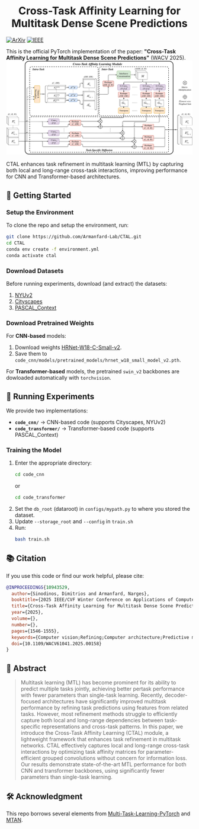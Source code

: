 <div align="center">
  <h1>Cross-Task Affinity Learning for Multitask Dense Scene Predictions</h1>
</div>

[![ArXiv](https://img.shields.io/badge/ArXiv-2401.11124-red)](http://arxiv.org/abs/2401.11124)
[![IEEE](https://img.shields.io/badge/IEEE-WACV_2025-blue)](https://ieeexplore.ieee.org/abstract/document/10943529)

This is the official PyTorch implementation of the paper: **"Cross-Task Affinity Learning for Multitask Dense Scene Predictions"** (WACV 2025).   
![CTAL](CTAL.png)

CTAL enhances task refinement in multitask learning (MTL) by capturing both local and long-range cross-task interactions, improving performance for CNN and Transformer-based architectures.

## **🚀 Getting Started**
### **Setup the Environment**

To clone the repo and setup the environment, run:
```sh
git clone https://github.com/Armanfard-Lab/CTAL.git
cd CTAL
conda env create -f environment.yml
conda activate ctal
```
### **Download Datasets**
Before running experiments, download (and extract) the datasets:
1. [NYUv2](https://www.dropbox.com/sh/86nssgwm6hm3vkb/AACrnUQ4GxpdrBbLjb6n-mWNa?dl=0)
2. [Cityscapes](https://www.dropbox.com/sh/gaw6vh6qusoyms6/AADwWi0Tp3E3M4B2xzeGlsEna?dl=0)
3. [PASCAL_Context](https://hkustconnect-my.sharepoint.com/:u:/g/personal/hyeae_connect_ust_hk/ER57KyZdEdxPtgMCai7ioV0BXCmAhYzwFftCwkTiMmuM7w?e=2Ex4ab)

### **Download Pretrained Weights**
For **CNN-based** models:
1. Download weights [HRNet-W18-C-Small-v2](https://github.com/HRNet/HRNet-Image-Classification).
2. Save them to ```code_cnn/models/pretrained_models/hrnet_w18_small_model_v2.pth```.

For **Transformer-based** models, the pretrained ```swin_v2``` backbones are dowloaded automatically with ```torchvision```.

## **🔧 Running Experiments**
We provide two implementations:
- **`code_cnn/`** → CNN-based code (supports Cityscapes, NYUv2) 
- **`code_transformer/`** → Transformer-based code (supports PASCAL_Context) 
### **Training the Model**
1. Enter the appropriate directory:
   ```sh
   cd code_cnn
   ``` 
   or
   ```sh
   cd code_transformer
   ```
2. Set the ```db_root``` (dataroot) in ```configs/mypath.py``` to where you stored the dataset.
3. Update `--storage_root` and `--config` in `train.sh`
4. Run:
   ```sh
   bash train.sh
   ```

## **📚 Citation**
If you use this code or find our work helpful, please cite:
```bibtex
@INPROCEEDINGS{10943529,
  author={Sinodinos, Dimitrios and Armanfard, Narges},
  booktitle={2025 IEEE/CVF Winter Conference on Applications of Computer Vision (WACV)}, 
  title={Cross-Task Affinity Learning for Multitask Dense Scene Predictions}, 
  year={2025},
  volume={},
  number={},
  pages={1546-1555},
  keywords={Computer vision;Refining;Computer architecture;Predictive models;Transformers;Multitasking;multitask learning;computer vision;dense scene predictions},
  doi={10.1109/WACV61041.2025.00158}
}
```

## **📖 Abstract**
> Multitask learning (MTL) has become prominent for its ability to predict multiple tasks jointly, achieving better pertask performance with fewer parameters than single-task learning. Recently, decoder-focused architectures have significantly improved multitask performance by refining task predictions using features from related tasks. However, most refinement methods struggle to efficiently capture both local and long-range dependencies between task-specific representations and cross-task patterns. In this paper, we introduce the Cross-Task Affinity Learning (CTAL) module, a lightweight framework that enhances task refinement in multitask networks. CTAL effectively captures local and long-range cross-task interactions by optimizing task affinity matrices for parameter-efficient grouped convolutions without concern for information loss. Our results demonstrate state-of-the-art MTL performance for both CNN and transformer backbones, using significantly fewer parameters than single-task learning.

## **🛠️ Acknowledgment**
This repo borrows several elements from [Multi-Task-Learning-PyTorch](https://github.com/SimonVandenhende/Multi-Task-Learning-PyTorch) and [MTAN](https://github.com/lorenmt/mtan).
